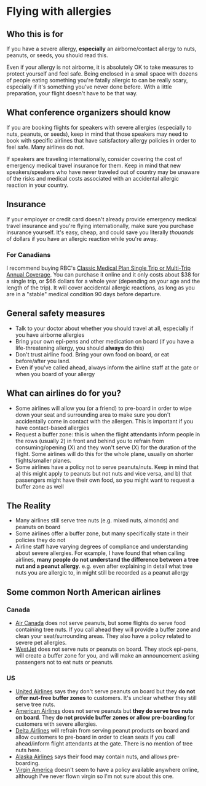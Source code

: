# Flying with allergies

## Who this is for

If you have a severe allergy, **especially** an airborne/contact allergy to nuts, peanuts, or seeds, you should read this.

Even if your allergy is not airborne, it is absolutely OK to take measures to protect yourself and feel safe. Being enclosed in a small space with dozens of people eating something you're fatally allergic to can be really scary, especially if it's something you've never done before. With a little preparation, your flight doesn't have to be that way.

## What conference organizers should know

If you are booking flights for speakers with severe allergies (especially to nuts, peanuts, or seeds), keep in mind that those speakers may need to book with specific airlines that have satisfactory allergy policies in order to feel safe. Many airlines do not.

If speakers are traveling internationally, consider covering the cost of emergency medical travel insurance for them. Keep in mind that new speakers/speakers who have never traveled out of country may be unaware of the risks and medical costs associated with an accidental allergic reaction in your country.

## Insurance

If your employer or credit card doesn't already provide emergency medical travel insurance and you're flying internationally, make sure you purchase insurance yourself. It's easy, cheap, and could save you literally *thouands* of dollars if you have an allergic reaction while you're away.

### For Canadians

I recommend buying RBC's [Classic Medical Plan Single Trip or Multi-Trip Annual Coverage](http://www.rbcinsurance.com/travelinsurance/classic-medical-plan.html). You can purchase it online and it only costs about $38 for a single trip, or $66 dollars for a whole year (depending on your age and the length of the trip). It will cover accidental allergic reactions, as long as you are in a "stable" medical condition 90 days before departure.

## General safety measures

* Talk to your doctor about whether you should travel at all, especially if you have airborne allergies
* Bring your own epi-pens and other medication on board (if you have a life-threatening allergy, you should **always** do this)
* Don't trust airline food. Bring your own food on board, or eat before/after you land.
* Even if you've called ahead, always inform the airline staff at the gate or when you board of your allergy

## What can airlines do for you?

* Some airlines will allow you (or a friend) to pre-board in order to wipe down your seat and surrounding area to make sure you don't accidentally come in contact with the allergen. This is  important if you have contact-based allergies
* Request a buffer zone: this is when the flight attendants inform people in the rows (usually 2) in front and behind you to refrain from consuming/opening (X) and they won't serve (X) for the duration of the flight. Some airlines will do this for the whole plane, usually on shorter flights/smaller planes.
* Some airlines have a policy not to serve peanuts/nuts. Keep in mind that a) this might apply to peanuts but not nuts and vice versa, and b) that passengers might have their own food, so you might want to request a buffer zone as well

## The Reality

* Many airlines still serve tree nuts (e.g. mixed nuts, almonds) and peanuts on board
* Some airlines offer a buffer zone, but many specifically state in their policies they do not
* Airline staff have varying degrees of compliance and understanding about severe allergies. For example, I have found that when calling airlines, **many people do not understand the difference between a tree nut and a peanut allergy**. e.g. even after explaining in detail what tree nuts you are allergic to, in might still be recorded as a peanut allergy

## Some common North American airlines

### Canada

* [Air Canada](http://www.aircanada.com/en/travelinfo/onboard/dining/nutritional.html) does not serve peanuts, but some flights do serve food containing tree nuts. If you call ahead they will provide a buffer zone and clean your seat/surrounding areas. They also have a policy related to severe pet allergies.
* [WestJet](https://www.westjet.com/guest/en/travel/special-arrangements/special-needs/allergies.shtml) does not serve nuts or peanuts on board. They stock epi-pens, will create a buffer zone for you, and will make an announcement asking passengers not to eat nuts or peanuts.

### US
* [United Airlines](https://www.united.com/web/en-US/content/travel/specialneeds/needs/peanut-allergies.aspx) says they don't serve peanuts on board but they **do not offer nut-free buffer zones** to customers. It's unclear whether they still serve tree nuts.
* [American Airlines](https://www.aa.com/i18n/travelInformation/specialAssistance/allergies-meds-meals.jsp) does not serve peanuts but **they do serve tree nuts on board**. They **do not provide buffer zones or allow pre-boarding** for customers with severe allergies.
* [Delta Airlines](http://www.delta.com/content/www/en_US/agency/useful-resources/peanut-allergy-policy.html) will refrain from serving peanut products on board and allow customers to pre-board in order to clean seats if you call ahead/inform flight attendants at the gate. There is no mention of tree nuts here.
* [Alaska Airlines](http://www.alaskaair.com/content/travel-info/accessible-services/specialservices-other.aspx) says their food may contain nuts, and allows pre-boarding.
* [Virgin America](https://www.virginamerica.com/) doesn't seem to have a policy available anywhere online, although I've never flown virgin so I'm not sure about this one.

